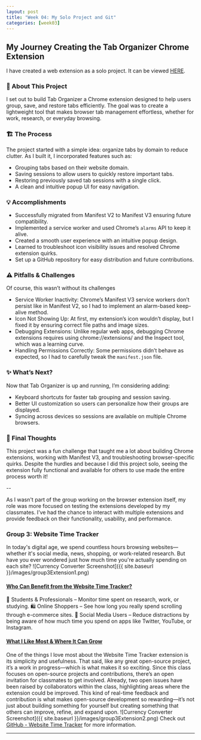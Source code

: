 ```yaml
---
layout: post
title: "Week 04: My Solo Project and Git"
categories: [week03]
---
```


## My Journey Creating the Tab Organizer Chrome Extension
I have created a web extension as a solo project. It can be viewed [HERE](https://github.com/ossd-s25/Tab-Organizer).

### 🚀 About This Project
I set out to build Tab Organizer a Chrome extension designed to help users group, save, and restore tabs efficiently. The goal was to create a lightweight tool that makes browser tab management effortless, whether for work, research, or everyday browsing.

### 🏗️ The Process
The project started with a simple idea: organize tabs by domain to reduce clutter. As I built it, I incorporated features such as:
- Grouping tabs based on their website domain.
- Saving sessions to allow users to quickly restore important tabs.
- Restoring previously saved tab sessions with a single click.
- A clean and intuitive popup UI for easy navigation.

### 💡 Accomplishments
- Successfully migrated from Manifest V2 to Manifest V3 ensuring future compatibility.
- Implemented a service worker and used Chrome’s `alarms` API to keep it alive.
- Created a smooth user experience with an intuitive popup design.
- Learned to troubleshoot icon visibility issues and resolved Chrome extension quirks.
- Set up a GitHub repository for easy distribution and future contributions.

### ⚠️ Pitfalls & Challenges
Of course, this wasn’t without its challenges
- Service Worker Inactivity: Chrome’s Manifest V3 service workers don’t persist like in Manifest V2, so I had to implement an alarm-based keep-alive method.
- Icon Not Showing Up: At first, my extension’s icon wouldn’t display, but I fixed it by ensuring correct file paths and image sizes.
- Debugging Extensions: Unlike regular web apps, debugging Chrome extensions requires using chrome://extensions/ and the Inspect tool, which was a learning curve.
- Handling Permissions Correctly: Some permissions didn’t behave as expected, so I had to carefully tweak the `manifest.json` file.

### ✨ What’s Next?
Now that Tab Organizer is up and running, I’m considering adding:
- Keyboard shortcuts for faster tab grouping and session saving.
- Better UI customization so users can personalize how their groups are displayed.
- Syncing across devices so sessions are available on multiple Chrome browsers.

### 📝 Final Thoughts
This project was a fun challenge that taught me a lot about building Chrome extensions, working with Manifest V3, and troubleshooting browser-specific quirks. Despite the hurdles and because I did this project solo, seeing the extension fully functional and available for others to use made the entire process worth it!

--

As I wasn't part of the group working on the browser extension itself, my role was more focused on testing the extensions developed by my classmates. I’ve had the chance to interact with multiple extensions and provide feedback on their functionality, usability, and performance.

### Group 3: Website Time Tracker
In today's digital age, we spend countless hours browsing websites—whether it's social media, news, shopping, or work-related research. But have you ever wondered just how much time you're actually spending on each site?
![Currency Converter Screenshot]({{ site.baseurl }}/images/group3Extension1.png)

#### <u>Who Can Benefit from the Website Time Tracker?</u>

🚀 Students & Professionals – Monitor time spent on research, work, or studying.
🛍️ Online Shoppers – See how long you really spend scrolling through e-commerce sites.
📱 Social Media Users – Reduce distractions by being aware of how much time you spend on apps like Twitter, YouTube, or Instagram.

#### <u>What I Like Most & Where It Can Grow</u>
One of the things I love most about the Website Time Tracker extension is its simplicity and usefulness. That said, like any great open-source project, it’s a work in progress—which is what makes it so exciting. Since this class focuses on open-source projects and contributions, there’s an open invitation for classmates to get involved. Already, two open issues have been raised by collaborators within the class, highlighting areas where the extension could be improved. This kind of real-time feedback and contribution is what makes open-source development so rewarding—it’s not just about building something for yourself but creating something that others can improve, refine, and expand upon.
![Currency Converter Screenshot]({{ site.baseurl }}/images/group3Extension2.png)
Check out [GitHub - Website Time Tracker](https://github.com/ossd-s25/websiteTimeTracker) for more information.

---
